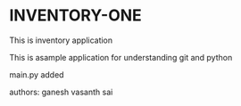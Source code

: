 # INVENTORY-ONE
This is inventory application

This is asample application for understanding git and python

main.py added

authors:
ganesh
vasanth
sai